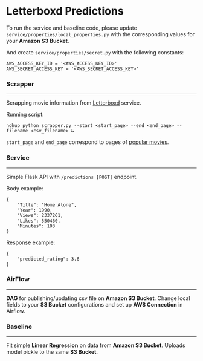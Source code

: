 # Letterboxd Predictions

To run the service and baseline code, please update `service/properties/local_properties.py` with the corresponding values for your __Amazon S3 Bucket__.


And create `service/properties/secret.py` with the following constants:

```
AWS_ACCESS_KEY_ID = '<AWS_ACCESS_KEY_ID>'
AWS_SECRET_ACCESS_KEY = '<AWS_SECRET_ACCESS_KEY>'
```

### Scrapper
----

Scrapping movie information from [Letterboxd](https://letterboxd.com/) service.

Running script:

```
nohup python scrapper.py --start <start_page> --end <end_page> --filename <csv_filename> &
```

`start_page` and `end_page` correspond to pages of [popular movies](https://letterboxd.com/films/popular/).


### Service
---

Simple Flask API with `/predictions [POST]` endpoint.

Body example:
```
{
    "Title": "Home Alone",
    "Year": 1990,
    "Views": 2337261,
    "Likes": 550460,
    "Minutes": 103
}
```

Response example:
```
{
    "predicted_rating": 3.6
}
```

### AirFlow
---

__DAG__ for publishing/updating csv file on __Amazon S3 Bucket__.
Change local fields to your __S3 Bucket__ configurations and set up __AWS Connection__ in Airflow.

### Baseline
----

Fit simple __Linear Regression__ on data from __Amazon S3 Bucket__. Uploads model pickle to the same __S3 Bucket__.




